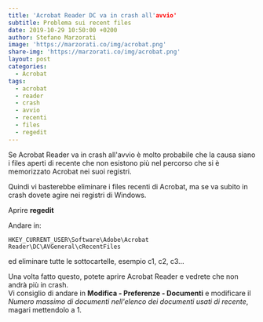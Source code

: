 ```yaml
---
title: 'Acrobat Reader DC va in crash all'avvio'
subtitle: Problema sui recent files
date: 2019-10-29 10:50:00 +0200
author: Stefano Marzorati
image: 'https://marzorati.co/img/acrobat.png'
share-img: 'https://marzorati.co/img/acrobat.png'
layout: post
categories:
  - Acrobat
tags:
  - acrobat
  - reader
  - crash
  - avvio
  - recenti
  - files
  - regedit
---
```

Se Acrobat Reader va in crash all'avvio è molto probabile che la causa siano i files aperti di recente che non esistono più nel percorso che si è memorizzato Acrobat nei suoi registri.   

Quindi vi basterebbe eliminare i files recenti di Acrobat, ma se va subito in crash dovete agire nei registri di Windows.   

Aprire **regedit**   

Andare in:   

	HKEY_CURRENT_USER\Software\Adobe\Acrobat Reader\DC\AVGeneral\cRecentFiles

ed eliminare tutte le sottocartelle, esempio c1, c2, c3...   

Una volta fatto questo, potete aprire Acrobat Reader e vedrete che non andrà più in crash.   
Vi consiglio di andare in **Modifica - Preferenze - Documenti** e modificare il *Numero massimo di documenti nell'elenco dei documenti usati di recente*, magari mettendolo a 1.   

